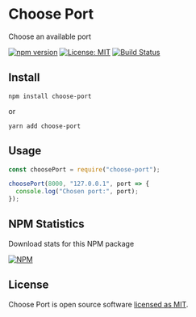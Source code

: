 # Choose Port

Choose an available port

[![npm version](https://badge.fury.io/js/choose-port.svg)](https://www.npmjs.com/package/choose-port) [![License: MIT](https://img.shields.io/badge/License-MIT-yellow.svg)](https://github.com/andrelmlins/choose-port/blob/master/LICENSE) [![Build Status](https://travis-ci.com/andrelmlins/choose-port.svg?branch=master)](https://travis-ci.com/andrelmlins/choose-port)

## Install

```
npm install choose-port
```

or

```
yarn add choose-port
```

## Usage

```js
const choosePort = require("choose-port");

choosePort(8000, "127.0.0.1", port => {
  console.log("Chosen port:", port);
});
```

## NPM Statistics

Download stats for this NPM package

[![NPM](https://nodei.co/npm/choose-port.png)](https://nodei.co/npm/choose-port/)

## License

Choose Port is open source software [licensed as MIT](https://github.com/andrelmlins/choose-port/blob/master/LICENSE).
